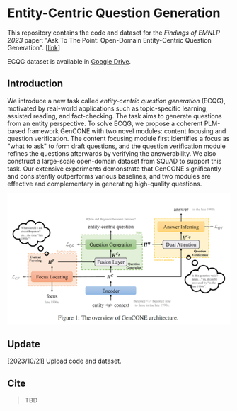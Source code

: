 # Entity-Centric Question Generation

This repository contains the code and dataset for the *Findings of EMNLP 2023* paper: "Ask To The Point: Open-Domain Entity-Centric Question Generation". [[link](https://arxiv.org/abs/2310.14126)]

ECQG dataset is available in [Google Drive](https://drive.google.com/drive/folders/1akNKLzoTu61UUv0IMd7D6hv6pldgOfMt?usp=share_link). 

## Introduction

We introduce a new task called *entity-centric question generation* (ECQG), motivated by real-world applications such as topic-specific learning, assisted reading, and fact-checking. The task aims to generate questions from an entity perspective. To solve ECQG, we propose a coherent PLM-based framework GenCONE with two novel modules: content focusing and question verification. The content focusing module first identifies a focus as "what to ask" to form draft questions, and the question verification module refines the questions afterwards by verifying the answerability. We also construct a large-scale open-domain dataset from SQuAD to support this task. Our extensive experiments demonstrate that GenCONE significantly and consistently outperforms various baselines, and two modules are effective and complementary in generating high-quality questions. 

![Model Overview](https://github.com/liuyuxiang512/ECQG/blob/main/GenCONE_framework.png)

## Update

[2023/10/21] Upload code and dataset. 

## Cite

> TBD
